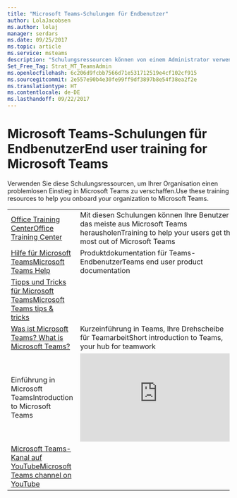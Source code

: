 ```yaml
---
title: "Microsoft Teams-Schulungen für Endbenutzer"
author: LolaJacobsen
ms.author: lolaj
manager: serdars
ms.date: 09/25/2017
ms.topic: article
ms.service: msteams
description: "Schulungsressourcen können von einem Administrator verwendet werden, um Microsoft Teams erfolgreich bereitzustellen."
Set_Free_Tag: Strat_MT_TeamsAdmin
ms.openlocfilehash: 6c206d9fcbb7566d71e531712519e4cf102cf915
ms.sourcegitcommit: 2e557e90b4e30fe99ff9df3897b8e54f38ea2f2e
ms.translationtype: HT
ms.contentlocale: de-DE
ms.lasthandoff: 09/22/2017
---
```

<a name="end-user-training-for-microsoft-teams"></a><span data-ttu-id="75384-103">Microsoft Teams-Schulungen für Endbenutzer</span><span class="sxs-lookup"><span data-stu-id="75384-103">End user training for Microsoft Teams</span></span>
=====================================

<span data-ttu-id="75384-104">Verwenden Sie diese Schulungsressourcen, um Ihrer Organisation einen problemlosen Einstieg in Microsoft Teams zu verschaffen.</span><span class="sxs-lookup"><span data-stu-id="75384-104">Use these training resources to help you onboard your organization to Microsoft Teams.</span></span> 

|  |  |
|---------|---------|
| [<span data-ttu-id="75384-105">Office Training Center</span><span class="sxs-lookup"><span data-stu-id="75384-105">Office Training Center</span></span>](https://support.office.com/article/Office-Training-Center-b8f02f81-ec85-4493-a39b-4c48e6bc4bfb) | <span data-ttu-id="75384-106">Mit diesen Schulungen können Ihre Benutzer das meiste aus Microsoft Teams herausholen</span><span class="sxs-lookup"><span data-stu-id="75384-106">Training to help your users get the most out of Microsoft Teams</span></span> |
| [<span data-ttu-id="75384-107">Hilfe für Microsoft Teams</span><span class="sxs-lookup"><span data-stu-id="75384-107">Microsoft Teams Help</span></span>](https://support.office.com/teams) | <span data-ttu-id="75384-108">Produktdokumentation für Teams-Endbenutzer</span><span class="sxs-lookup"><span data-stu-id="75384-108">Teams end user product documentation</span></span> |
| [<span data-ttu-id="75384-109">Tipps und Tricks für Microsoft Teams</span><span class="sxs-lookup"><span data-stu-id="75384-109">Microsoft Teams tips & tricks</span></span>](https://support.office.com/office-training-center/Teams-tips) |  |
| [<span data-ttu-id="75384-110">Was ist Microsoft Teams? </span><span class="sxs-lookup"><span data-stu-id="75384-110">What is Microsoft Teams? </span></span>](https://support.office.com/article/Video-What-is-Microsoft-Teams-b98d533f-118e-4bae-bf44-3df2470c2b12) | <span data-ttu-id="75384-111">Kurzeinführung in Teams, Ihre Drehscheibe für Teamarbeit</span><span class="sxs-lookup"><span data-stu-id="75384-111">Short introduction to Teams, your hub for teamwork</span></span>  |
| <span data-ttu-id="75384-112">Einführung in Microsoft Teams</span><span class="sxs-lookup"><span data-stu-id="75384-112">Introduction to Microsoft Teams</span></span>   | <iframe width="350" height="200" src="https://www.youtube.com/embed/7oej3xIQy-Y" frameborder="0" allowfullscreen></iframe>   |
| [<span data-ttu-id="75384-113">Microsoft Teams-Kanal auf YouTube</span><span class="sxs-lookup"><span data-stu-id="75384-113">Microsoft Teams channel on YouTube</span></span>](https://www.youtube.com/channel/UC0--6byMAe9otLougDShhUw) |  |

